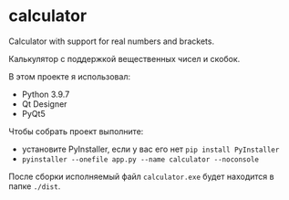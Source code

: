 # calculator
Calculator with support for real numbers and brackets.

Калькулятор с поддержкой вещественных чисел и скобок.


В этом проекте я использовал:
- Python 3.9.7
- Qt Designer
- PyQt5


Чтобы собрать проект выполните:
- установите PyInstaller, если у вас его нет `pip install PyInstaller`
- `pyinstaller --onefile app.py --name calculator --noconsole`

После сборки исполняемый файл `calculator.exe` будет находится в папке `./dist`.